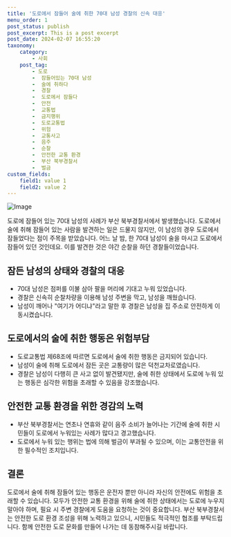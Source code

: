 ```yaml
---
title: '도로에서 잠들어 술에 취한 70대 남성 경찰의 신속 대응'
menu_order: 1
post_status: publish
post_excerpt: This is a post excerpt
post_date: 2024-02-07 16:55:20
taxonomy:
    category:
        - 사회
    post_tag:
        - 도로
        -  잠들어있는 70대 남성
        -  술에 취하다
        -  경찰
        -  도로에서 잠들다
        -  안전
        -  교통법
        -  금지행위
        -  도로교통법
        -  위험
        -  교통사고
        -  음주
        -  순찰
        -  안전한 교통 환경
        -  부산 북부경찰서
        -  벌금
custom_fields:
    field1: value 1
    field2: value 2
---
```


![Image](https://imgnews.pstatic.net/image/056/2024/02/07/0011657982_001_20240207142801237.jpg?type=w647)


도로에 잠들어 있는 70대 남성의 사례가 부산 북부경찰서에서 발생했습니다. 도로에서 술에 취해 잠들어 있는 사람을 발견하는 일은 드물지 않지만, 이 남성의 경우 도로에서 잠들었다는 점이 주목을 받았습니다. 어느 날 밤, 한 70대 남성이 술을 마시고 도로에서 잠들어 있던 것인데요. 이를 발견한 것은 야간 순찰을 하던 경찰들이었습니다.

## 잠든 남성의 상태와 경찰의 대응
- 70대 남성은 점퍼를 이불 삼아 팔을 머리에 기대고 누워 있었습니다.
- 경찰은 신속히 순찰차량을 이용해 남성 주변을 막고, 남성을 깨웠습니다.
- 남성이 깨어나 "여기가 어디냐"라고 말한 후 경찰은 남성을 집 주소로 안전하게 이동시켰습니다.

## 도로에서의 술에 취한 행동은 위험부담
- 도로교통법 제68조에 따르면 도로에서 술에 취한 행동은 금지되어 있습니다.
- 남성이 술에 취해 도로에서 잠든 곳은 교통량이 많은 덕천교차로였습니다.
- 경찰은 남성이 다행히 큰 사고 없이 발견됐지만, 술에 취한 상태에서 도로에 누워 있는 행동은 심각한 위험을 초래할 수 있음을 강조했습니다.

## 안전한 교통 환경을 위한 경감의 노력
- 부산 북부경찰서는 연초나 연휴와 같이 음주 소비가 늘어나는 기간에 술에 취한 시민들이 도로에서 누워있는 사례가 많다고 경고했습니다.
- 도로에서 누워 있는 행위는 법에 의해 벌금이 부과될 수 있으며, 이는 교통안전을 위한 필수적인 조치입니다.

## 결론
도로에서 술에 취해 잠들어 있는 행동은 운전자 뿐만 아니라 자신의 안전에도 위험을 초래할 수 있습니다. 모두가 안전한 교통 환경을 위해 술에 취한 상태에서는 도로에 누우지 말아야 하며, 필요 시 주변 경찰에게 도움을 요청하는 것이 중요합니다. 부산 북부경찰서는 안전한 도로 환경 조성을 위해 노력하고 있으니, 시민들도 적극적인 협조를 부탁드립니다. 함께 안전한 도로 문화를 만들어 나가는 데 동참해주시길 바랍니다.
